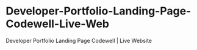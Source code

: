 # Developer-Portfolio-Landing-Page-Codewell-Live-Web
Developer Portfolio Landing Page Codewell | Live Website 
